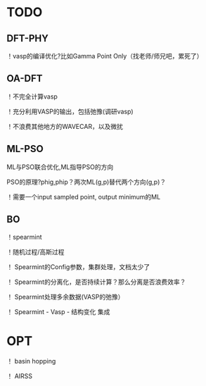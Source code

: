 # TODO

## DFT-PHY

！vasp的编译优化?比如Gamma Point Only（找老师/师兄吧，累死了）

## OA-DFT

！不完全计算vasp

！充分利用VASP的输出，包括弛豫(调研vasp)

！不浪费其他地方的WAVECAR，以及微扰

## ML-PSO

ML与PSO联合优化,ML指导PSO的方向

PSO的原理?phig,phip？两次ML(g,p)替代两个方向(g,p)？

！需要一个input sampled point, output minimum的ML

## BO

！spearmint

！随机过程/高斯过程

！ Spearmint的Config参数，集群处理，文档太少了

！ Spearmint的分离化，是否持续计算？那么分离是否浪费效率？

！ Spearmint处理多余数据(VASP的弛豫）

！ Spearmint - Vasp - 结构变化 集成

# OPT

！ basin hopping

！ AIRSS
